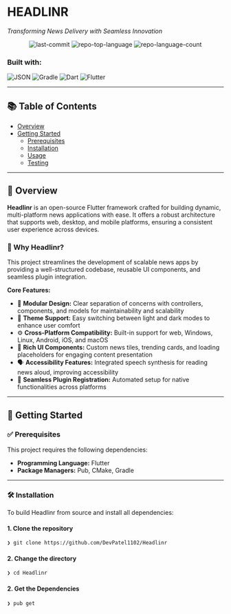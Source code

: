 # HEADLINR

_Transforming News Delivery with Seamless Innovation_

<div align="center">
  <img alt="last-commit" src="https://img.shields.io/github/last-commit/DevPatel1102/Headlinr?style=flat&logo=git&logoColor=white&color=0080ff" />
  <img alt="repo-top-language" src="https://img.shields.io/github/languages/top/DevPatel1102/Headlinr?style=flat&color=0080ff" />
  <img alt="repo-language-count" src="https://img.shields.io/github/languages/count/DevPatel1102/Headlinr?style=flat&color=0080ff" />
</div>

### Built with:

![JSON](https://img.shields.io/badge/JSON-000000.svg?style=flat&logo=JSON&logoColor=white)
![Gradle](https://img.shields.io/badge/Gradle-02303A.svg?style=flat&logo=Gradle&logoColor=white)
![Dart](https://img.shields.io/badge/Dart-0175C2.svg?style=flat&logo=Dart&logoColor=white)
![Flutter](https://img.shields.io/badge/Flutter-02569B.svg?style=flat&logo=Flutter&logoColor=white)

---

## 📚 Table of Contents

- [Overview](#overview)
- [Getting Started](#getting-started)
  - [Prerequisites](#prerequisites)
  - [Installation](#installation)
  - [Usage](#usage)
  - [Testing](#testing)

---

## 🧠 Overview

**Headlinr** is an open-source Flutter framework crafted for building dynamic, multi-platform news applications with ease. It offers a robust architecture that supports web, desktop, and mobile platforms, ensuring a consistent user experience across devices.

### 🚀 Why Headlinr?

This project streamlines the development of scalable news apps by providing a well-structured codebase, reusable UI components, and seamless plugin integration.

**Core Features:**

- 🧩 **Modular Design:** Clear separation of concerns with controllers, components, and models for maintainability and scalability
- 🎨 **Theme Support:** Easy switching between light and dark modes to enhance user comfort
- ⚙️ **Cross-Platform Compatibility:** Built-in support for web, Windows, Linux, Android, iOS, and macOS
- 📰 **Rich UI Components:** Custom news tiles, trending cards, and loading placeholders for engaging content presentation
- 🗣️ **Accessibility Features:** Integrated speech synthesis for reading news aloud, improving accessibility
- 🔌 **Seamless Plugin Registration:** Automated setup for native functionalities across platforms

---

## 🚀 Getting Started

### ✅ Prerequisites

This project requires the following dependencies:

- **Programming Language:** Flutter
- **Package Managers:** Pub, CMake, Gradle

---

### 🛠 Installation

To build Headlinr from source and install all dependencies:

#### 1. Clone the repository

```sh
❯ git clone https://github.com/DevPatel1102/Headlinr

```
#### 2. Change the directory

```sh
❯ cd Headlinr

```
#### 2. Get the Dependencies

```sh
❯ pub get
